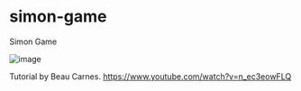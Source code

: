 # simon-game
 Simon Game
 
 ![image](https://user-images.githubusercontent.com/33463623/167525703-1af9bbec-f4ab-49b6-b117-31398f47afdd.png)

Tutorial by Beau Carnes. https://www.youtube.com/watch?v=n_ec3eowFLQ
